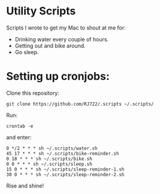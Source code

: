 # Utility Scripts

Scripts I wrote to get my Mac to shout at me for:
- Drinking water every couple of hours.
- Getting out and bike around.
- Go sleep.

# Setting up cronjobs:

Clone this repository:

```
git clone https://github.com/RJ722/.scripts ~/.scripts/
```

Run:
```
crontab -e
```

and enter:

```
0 */2 * * * sh ~/.scripts/water.sh
45 17 * * * sh ~/.scripts/bike-reminder.sh
0 18 * * * sh ~/.scripts/bike.sh
0 0 * * * sh ~/.scripts/sleep.sh
15 0 * * * sh ~/.scripts/sleep-reminder-1.sh
30 0 * * * sh ~/.scripts/sleep-reminder-2.sh
```

Rise and shine!
